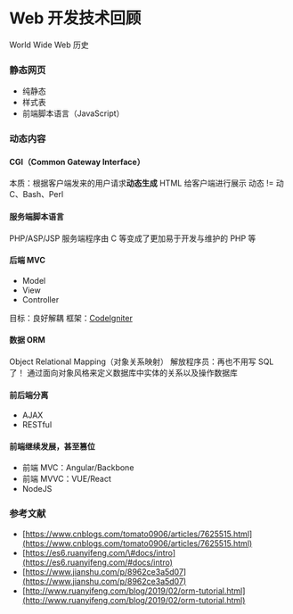 # Web 开发技术回顾

World Wide Web 历史

### 静态网页

* 纯静态
* 样式表
* 前端脚本语言（JavaScript）

### 动态内容

#### CGI（Common Gateway Interface）

本质：根据客户端发来的用户请求**动态生成** HTML 给客户端进行展示 动态 != 动 C、Bash、Perl

#### 服务端脚本语言

PHP/ASP/JSP 服务端程序由 C 等变成了更加易于开发与维护的 PHP 等

#### 后端 MVC

* Model
* View
* Controller

目标：良好解耦 框架：[CodeIgniter](https://codeigniter.org.cn/)

#### 数据 ORM

Object Relational Mapping（对象关系映射） 解放程序员：再也不用写 SQL 了！ 通过面向对象风格来定义数据库中实体的关系以及操作数据库

#### 前后端分离

* AJAX
* RESTful

#### 前端继续发展，甚至篡位

* 前端 MVC：Angular/Backbone
* 前端 MVVC：VUE/React
* NodeJS

### 参考文献

* [https://www.cnblogs.com/tomato0906/articles/7625515.html](https://www.cnblogs.com/tomato0906/articles/7625515.html)
* [https://es6.ruanyifeng.com/\#docs/intro](https://es6.ruanyifeng.com/#docs/intro)
* [https://www.jianshu.com/p/8962ce3a5d07](https://www.jianshu.com/p/8962ce3a5d07)
* [http://www.ruanyifeng.com/blog/2019/02/orm-tutorial.html](http://www.ruanyifeng.com/blog/2019/02/orm-tutorial.html)

